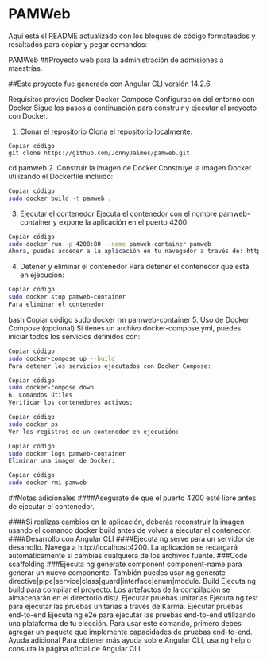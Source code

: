 # PAMWeb

Aquí está el README actualizado con los bloques de código formateados y resaltados para copiar y pegar comandos:

PAMWeb
##Proyecto web para la administración de admisiones a maestrías.

##Este proyecto fue generado con Angular CLI versión 14.2.6.

Requisitos previos
Docker
Docker Compose
Configuración del entorno con Docker
Sigue los pasos a continuación para construir y ejecutar el proyecto con Docker.

1. Clonar el repositorio
Clona el repositorio localmente:

 ```bas
Copiar código
git clone https://github.com/JonnyJaimes/pamweb.git
 ```
cd pamweb
2. Construir la imagen de Docker
Construye la imagen Docker utilizando el Dockerfile incluido:

 ```bash
Copiar código
sudo docker build -t pamweb .
 ```

3. Ejecutar el contenedor
Ejecuta el contenedor con el nombre pamweb-container y expone la aplicación en el puerto 4200:

 ```bash
Copiar código
sudo docker run -p 4200:80 --name pamweb-container pamweb
Ahora, puedes acceder a la aplicación en tu navegador a través de: http://localhost:4200.
 ```

4. Detener y eliminar el contenedor
Para detener el contenedor que está en ejecución:

 ```bash
Copiar código
sudo docker stop pamweb-container
Para eliminar el contenedor:
 ```
bash
Copiar código
sudo docker rm pamweb-container
5. Uso de Docker Compose (opcional)
Si tienes un archivo docker-compose.yml, puedes iniciar todos los servicios definidos con:

 ```bash
Copiar código
sudo docker-compose up --build
Para detener los servicios ejecutados con Docker Compose:
 ```


 ```bash
Copiar código
sudo docker-compose down
6. Comandos útiles
Verificar los contenedores activos:

 ```

 ```bash
Copiar código
sudo docker ps
Ver los registros de un contenedor en ejecución:
 ```

 ```bash
Copiar código
sudo docker logs pamweb-container
Eliminar una imagen de Docker:

 ```

 ```bash
Copiar código
sudo docker rmi pamweb

 ```

##Notas adicionales
####Asegúrate de que el puerto 4200 esté libre antes de ejecutar el contenedor.

####Si realizas cambios en la aplicación, deberás reconstruir la imagen usando el comando docker build antes de volver a ejecutar el contenedor.
####Desarrollo con Angular CLI
####Ejecuta ng serve para un servidor de desarrollo. Navega a http://localhost:4200. La aplicación se recargará automáticamente si cambias cualquiera de los archivos fuente.
###Code scaffolding
###Ejecuta ng generate component component-name para generar un nuevo componente. También puedes usar ng generate directive|pipe|service|class|guard|interface|enum|module.
Build
Ejecuta ng build para compilar el proyecto. Los artefactos de la compilación se almacenarán en el directorio dist/.
Ejecutar pruebas unitarias
Ejecuta ng test para ejecutar las pruebas unitarias a través de Karma.
Ejecutar pruebas end-to-end
Ejecuta ng e2e para ejecutar las pruebas end-to-end utilizando una plataforma de tu elección. Para usar este comando, primero debes agregar un paquete que implemente capacidades de pruebas end-to-end.
Ayuda adicional
Para obtener más ayuda sobre Angular CLI, usa ng help o consulta la página oficial de Angular CLI.
